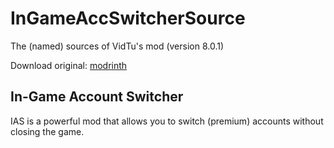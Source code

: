 # InGameAccSwitcherSource
 The (named) sources of VidTu's mod (version 8.0.1)
 
 Download original: [modrinth](https://modrinth.com/mod/in-game-account-switcher/version/8.0.1-forge1.12)
 
## In-Game Account Switcher
 IAS is a powerful mod that allows you to switch (premium) accounts without closing the game.